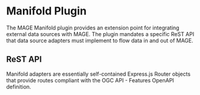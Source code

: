 # Manifold Plugin

The MAGE Manifold plugin provides an extension point for integrating external
data sources with MAGE.  The plugin mandates a specific ReST API that
data source adapters must implement to flow data in and out of MAGE.

## ReST API
Manifold adapters are essentially self-contained Express.js Router objects
that provide routes compliant with the OGC API - Features OpenAPI definition.
